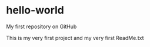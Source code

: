 # hello-world
My first repository on GitHub

This is my very first project and my very first ReadMe.txt
